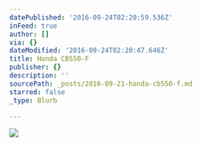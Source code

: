 ```yaml
---
datePublished: '2016-09-24T02:20:59.536Z'
inFeed: true
author: []
via: {}
dateModified: '2016-09-24T02:20:47.646Z'
title: Honda CB550-F
publisher: {}
description: ''
sourcePath: _posts/2016-09-21-honda-cb550-f.md
starred: false
_type: Blurb

---
```

![](https://the-grid-user-content.s3-us-west-2.amazonaws.com/121fdcf0-7f6d-422d-9780-fa73864f2805.jpg)